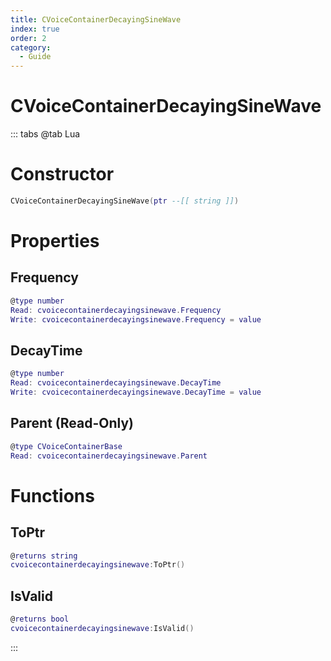 ```yaml
---
title: CVoiceContainerDecayingSineWave
index: true
order: 2
category:
  - Guide
---
```


# CVoiceContainerDecayingSineWave

::: tabs
@tab Lua
# Constructor
```lua
CVoiceContainerDecayingSineWave(ptr --[[ string ]])
```
# Properties
## Frequency 
```lua
@type number
Read: cvoicecontainerdecayingsinewave.Frequency
Write: cvoicecontainerdecayingsinewave.Frequency = value
```
## DecayTime 
```lua
@type number
Read: cvoicecontainerdecayingsinewave.DecayTime
Write: cvoicecontainerdecayingsinewave.DecayTime = value
```
## Parent (Read-Only)
```lua
@type CVoiceContainerBase
Read: cvoicecontainerdecayingsinewave.Parent
```
# Functions
## ToPtr
```lua
@returns string
cvoicecontainerdecayingsinewave:ToPtr()
```
## IsValid
```lua
@returns bool
cvoicecontainerdecayingsinewave:IsValid()
```

:::